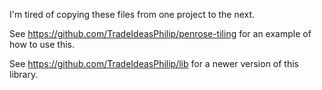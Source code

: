 I'm tired of copying these files from one project to the next.


See https://github.com/TradeIdeasPhilip/penrose-tiling for an example of how to use this.

See https://github.com/TradeIdeasPhilip/lib for a newer version of this library.
